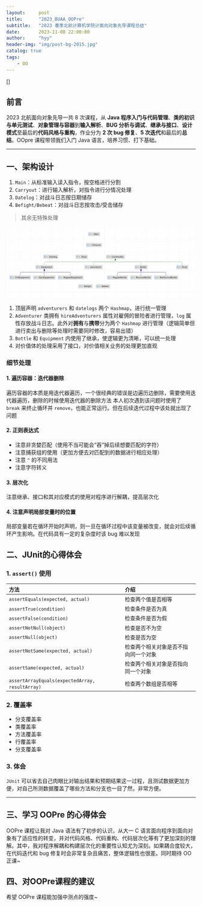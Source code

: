 ```yaml
---
layout:     post
title:      "2023_BUAA_OOPre"
subtitle:   "2023 春季北航计算机学院计面向对象先导课程总结"
date:       2023-11-08 22:00:00
author:     "hyy"
header-img: "img/post-bg-2015.jpg"
catalog: true
tags:
    - OO
---
```


[]

## 前言

2023 北航面向对象先导一共 8 次课程，从 **Java 程序入门与代码管理**、**类的初识与单元测试**、**对象管理与容器**到**输入解析**、**BUG 分析与调试**、**继承与接口**、**设计模式**至最后的**代码风格与重构**，作业分为 **2 次 bug 修复**、**5 次迭代**和最后的**总结**。OOpre 课程带领我们入门 Java 语言，培养习惯、打下基础。

---


## 一、架构设计

1. `Main`：从标准输入读入指令，按空格进行分割
2. `Carryout`：进行输入解析，对指令进行分情况处理
3. `Datelog`：对战斗日志按日期储存
4. `Befight/Bebeat`：对战斗日志按攻击/受击储存

> 其余无特殊处理

![code-architecture](\img\oo\oopre\code-architecture.png)

1. 顶层声明 `adventurers` 和 `datelogs` 两个 `Hashmap`，进行统一管理
2. `Adventurer` 类拥有 `hireAdventurers` 属性对雇佣的冒险者进行管理，`log` 属性存放战斗日志。此外对**拥有**与**携带**分为两个 `Hashmap` 进行管理（逻辑简单但进行卖出与删除等处理时需要同时修改，容易出错）
3. `Bottle` 和 `Equipment` 内使用了继承，使逻辑更为清晰，可以统一处理
4. 对价值体的处理采用了接口，对价值相关业务的处理更加直观

### 细节处理
#### 1. 遍历容器：迭代器删除
遍历容器的本质是用迭代器遍历，一个很经典的错误是边遍历边删除，需要使用迭代器遍历，删除的时候使用迭代器的删除方法
本人初次遇到该问题时使用了 `break` 来终止循环并 `remove`，也能正常运行。但在后续迭代过程中该处就出现了问题

#### 2. 正则表达式
- 注意非贪婪匹配（使用不当可能会“吞”掉后续想要匹配的字符）
- 注意捕获组的使用（更加方便去对匹配到的数据进行相应处理）
- 注意 `^` 的不同用法
- 注意字符转义

#### 3. 层次化
注意继承、接口和其对应模式的使用对程序进行解耦，提高层次化

#### 4. 注意声明局部变量时的位置
局部变量若在循环开始时声明，则一旦在循环过程中该变量被改变，就会对后续循环产生影响。在代码具有一定的复杂度时该 bug 难以发现

## 二、JUnit的心得体会
### 1. `assert()` 使用
| 方法                                            | 介绍                                 |
| :---------------------------------------------- | :----------------------------------- |
| `assertEquals(expected, actual)`                | 检查两个值是否相等                   |
| `assertTrue(condition)`                         | 检查条件是否为真                     |
| `assertFalse(condition)`                        | 检查条件是否为假                     |
| `assertNotNull(object)`                         | 检查是否不为空                       |
| `assertNull(object)`                            | 检查是否为空                         |
| `assertNotSame(expected, actual)`               | 检查两个相关对象是否不指向同一个对象 |
| `assertSame(expected, actual)`                  | 检查两个相关对象是否指向同一个对象   |
| `assertArrayEquals(expectedArray, resultArray)` | 检查两个数组是否相等                 |


### 2. 覆盖率
- 分支覆盖率
- 类覆盖率
- 方法覆盖率
- 行覆盖率
- 分支覆盖率

### 3. 体会
`JUnit` 可以省去自己肉眼比对输出结果和预期结果这一过程，且测试数据更加方便，对自己所测数据覆盖了哪些方法和分支也一目了然，非常方便。

---

## 三、学习 OOPre 的心得体会
OOPre 课程让我对 Java 语法有了初步的认识，从大一 C 语言面向程序到面向对象有了适应性的转变，并对代码风格、代码重构、代码层次化等有了更加深刻的理解。其中，我对程序解耦和构建层次化的重要性认知尤为深刻。如果耦合度较大，在代码迭代和 bug 修复时会非常复杂且痛苦，整体逻辑性也很差。同时期待 OO 正课~

## 四、对OOPre课程的建议
希望 OOPre 课程能加强中测点的强度~